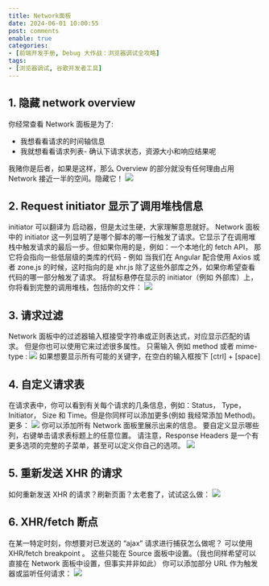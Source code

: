 ```yaml
---
title: Network面板
date: 2024-06-01 10:00:55
post: comments
enable: true
categories: 
- [前端开发手册, Debug 大作战：浏览器调试全攻略]
tags: 
- [浏览器调试, 谷歌开发者工具]
---
```


## 1. 隐藏 network overview
你经常查看 Network 面板是为了:

- 我想看看请求的时间轴信息
- 我就想看看请求列表- 确认下请求状态，资源大小和响应结果呢

我赌你是后者，如果是这样，那么 Overview 的部分就没有任何理由占用 Network 接近一半的空间。隐藏它！
![](../../img/frontendGuide/actualCombat/browserDebug/chrome-devtools-5-1.png)
## 2. Request initiator 显示了调用堆栈信息
initiator 可以翻译为 启动器，但是太过生硬，大家理解意思就好。
Network 面板中的 initiator 这一列显明了是哪个脚本的哪一行触发了请求。它显示了在调用堆栈中触发请求的最后一步。但如果你用的是，例如：一个本地化的 fetch API， 那它将会指向一些低层级的类库的代码 - 例如 当我们在 Angular 配合使用 Axios 或者 zone.js 的时候，这时指向的是 xhr.js
除了这些外部库之外，如果你希望查看代码的哪一部分触发了请求。 将鼠标悬停在显示的 initiator（例如 外部库）上，你将看到完整的调用堆栈，包括你的文件：
![](../../img/frontendGuide/actualCombat/browserDebug/chrome-devtools-5-2.gif)
## 3. 请求过滤
Network 面板中的过滤器输入框接受字符串或正则表达式，对应显示匹配的请求。 但是你也可以使用它来过滤很多属性。
只需输入 例如 method 或者 mime-type :
![](../../img/frontendGuide/actualCombat/browserDebug/chrome-devtools-5-3.gif)
如果想要显示所有可能的关键字，在空白的输入框按下 [ctrl] + [space]
## 4. 自定义请求表
在请求表中，你可以看到有关每个请求的几条信息，例如：Status， Type， Initiator， Size 和 Time。但是你同样可以添加更多(例如 我经常添加 Method)。更多：
![](../../img/frontendGuide/actualCombat/browserDebug/chrome-devtools-5-4.png)
你可以添加所有 Network 面板里展示出来的信息。
要自定义显示哪些列，右键单击请求表标题上的任意位置。
请注意，Response Headers 是一个有更多选项的完整的子菜单，甚至可以定义你自己的选项。
![](../../img/frontendGuide/actualCombat/browserDebug/chrome-devtools-5-5.gif)
## 5. 重新发送 XHR 的请求
如何重新发送 XHR 的请求？刷新页面？太老套了，试试这么做：
![](../../img/frontendGuide/actualCombat/browserDebug/chrome-devtools-5-6.gif)
## 6. XHR/fetch 断点
在某一特定时刻，你想要对已发送的 “ajax” 请求进行捕获怎么做呢？ 可以使用 XHR/fetch breakpoint 。
这些只能在 Source 面板中设置。（我也同样希望可以直接在 Network 面板中设置，但事实并非如此）
你可以添加部分 URL 作为触发器或监听任何请求：
![](../../img/frontendGuide/actualCombat/browserDebug/chrome-devtools-5-7.png)
